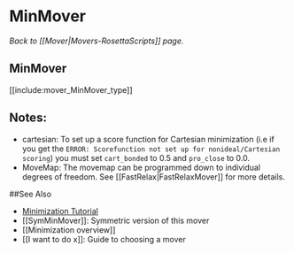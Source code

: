 # MinMover
*Back to [[Mover|Movers-RosettaScripts]] page.*
## MinMover

[[include:mover_MinMover_type]]

## Notes:

-   cartesian: To set up a score function for Cartesian minimization (i.e if you get the `ERROR: Scorefunction not set up for nonideal/Cartesian scoring`) you must set `cart_bonded` to  0.5 and `pro_close` to 0.0. 
-   MoveMap: The movemap can be programmed down to individual degrees of freedom. See [[FastRelax|FastRelaxMover]] for more details.


##See Also

* [Minimization Tutorial](https://www.rosettacommons.org/demos/latest/tutorials/minimization/minimization)
* [[SymMinMover]]: Symmetric version of this mover
* [[Minimization overview]]
* [[I want to do x]]: Guide to choosing a mover
